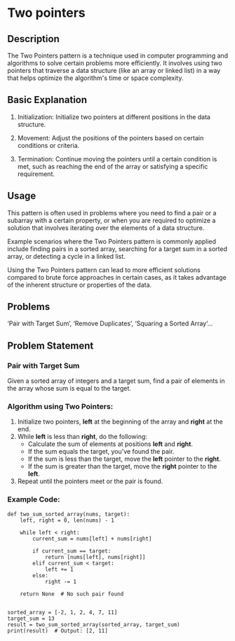 # Two pointers

## Description
The Two Pointers pattern is a technique used in computer programming and algorithms to solve certain problems more efficiently. It involves using two pointers that traverse a data structure (like an array or linked list) in a way that helps optimize the algorithm's time or space complexity.

## Basic Explanation
1. Initialization: Initialize two pointers at different positions in the data structure.

2. Movement: Adjust the positions of the pointers based on certain conditions or criteria.

3. Termination: Continue moving the pointers until a certain condition is met, such as reaching the end of the array or satisfying a specific requirement.


## Usage
This pattern is often used in problems where you need to find a pair or a subarray with a certain property, or when you are required to optimize a solution that involves iterating over the elements of a data structure.

Example scenarios where the Two Pointers pattern is commonly applied include finding pairs in a sorted array, searching for a target sum in a sorted array, or detecting a cycle in a linked list.

Using the Two Pointers pattern can lead to more efficient solutions compared to brute force approaches in certain cases, as it takes advantage of the inherent structure or properties of the data.

## Problems
‘Pair with Target Sum’, ‘Remove Duplicates’, ‘Squaring a Sorted Array’...


## Problem Statement 
### Pair with Target Sum
Given a sorted array of integers and a target sum, find a pair of elements in the array whose sum is equal to the target.

### Algorithm using Two Pointers:

1. Initialize two pointers, **left** at the beginning of the array and **right** at the end.
2. While **left** is less than **right**, do the following:
    - Calculate the sum of elements at positions **left** and **right**.
    - If the sum equals the target, you've found the pair.
    - If the sum is less than the target, move the **left** pointer to the **right**.
    - If the sum is greater than the target, move the **right** pointer to the **left**.
3. Repeat until the pointers meet or the pair is found.

### Example Code:
```
def two_sum_sorted_array(nums, target):
    left, right = 0, len(nums) - 1

    while left < right:
        current_sum = nums[left] + nums[right]

        if current_sum == target:
            return [nums[left], nums[right]]
        elif current_sum < target:
            left += 1
        else:
            right -= 1

    return None  # No such pair found


sorted_array = [-2, 1, 2, 4, 7, 11]
target_sum = 13
result = two_sum_sorted_array(sorted_array, target_sum)
print(result)  # Output: [2, 11]
```

